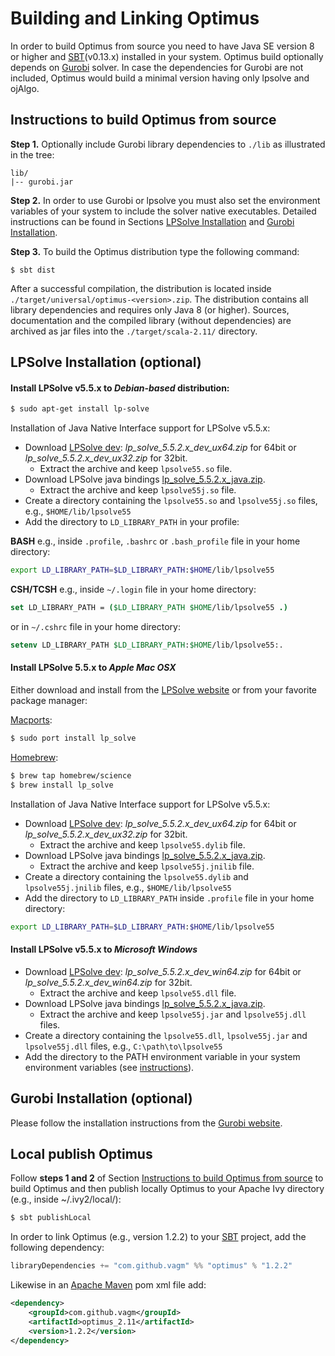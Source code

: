 # Building and Linking Optimus

In order to build Optimus from source you need to have Java SE version 8 or higher and [SBT](http://www.scala-sbt.org/)(v0.13.x) installed in your system. Optimus build optionally depends on [Gurobi](http://www.gurobi.com/) solver. In case the dependencies for Gurobi are not included, Optimus would build a minimal version having only lpsolve and ojAlgo.

## Instructions to build Optimus from source

**Step 1.** Optionally include Gurobi library dependencies to `./lib` as illustrated in the tree:
```
lib/
|-- gurobi.jar
```

**Step 2.** In order to use Gurobi or lpsolve you must also set the environment variables of your system to include the solver native executables. Detailed instructions can be found in Sections [LPSolve Installation](#lpsolve-installation-(optional)) and [Gurobi Installation](#gurobi-installation-(optional)).

**Step 3.** To build the Optimus distribution type the following command:
```
$ sbt dist
```

After a successful compilation, the distribution is located inside `./target/universal/optimus-<version>.zip`. The distribution contains all library dependencies and requires only Java 8 (or higher). Sources, documentation and the compiled library (without dependencies) are archived as jar files into the `./target/scala-2.11/` directory.

## LPSolve Installation (optional)

#### Install LPSolve v5.5.x to ***Debian-based*** distribution:
```bash
$ sudo apt-get install lp-solve
```

Installation of Java Native Interface support for LPSolve v5.5.x:
* Download [LPSolve dev](http://sourceforge.net/projects/lpsolve/files/lpsolve/5.5.2.0/): *lp_solve_5.5.2.x_dev_ux64.zip* for 64bit or *lp_solve_5.5.2.x_dev_ux32.zip* for 32bit.
  * Extract the archive and keep `lpsolve55.so` file.
* Download LPSolve java bindings [lp_solve_5.5.2.x_java.zip](http://sourceforge.net/projects/lpsolve/files/lpsolve/5.5.2.0/).
    * Extract the archive and keep `lpsolve55j.so` file.
* Create a directory containing the `lpsolve55.so` and `lpsolve55j.so` files, e.g., `$HOME/lib/lpsolve55`
* Add the directory to `LD_LIBRARY_PATH` in your profile:

**BASH** e.g., inside `.profile`, `.bashrc` or `.bash_profile` file in your home directory:
```bash
export LD_LIBRARY_PATH=$LD_LIBRARY_PATH:$HOME/lib/lpsolve55
```

**CSH/TCSH** e.g., inside `~/.login` file in your home directory:
```csh
set LD_LIBRARY_PATH = ($LD_LIBRARY_PATH $HOME/lib/lpsolve55 .)
```
or in `~/.cshrc` file in your home directory:
```csh
setenv LD_LIBRARY_PATH $LD_LIBRARY_PATH:$HOME/lib/lpsolve55:.
```

#### Install LPSolve 5.5.x to ***Apple Mac OSX***
Either download and install from the [LPSolve website](http://lpsolve.sourceforge.net) or from your favorite package manager:

[Macports](https://www.macports.org):
```bash
$ sudo port install lp_solve
```

[Homebrew](http://brew.sh):
```bash
$ brew tap homebrew/science
$ brew install lp_solve
```

Installation of Java Native Interface support for LPSolve v5.5.x:
* Download [LPSolve dev](http://sourceforge.net/projects/lpsolve/files/lpsolve/5.5.2.0/): *lp_solve_5.5.2.x_dev_ux64.zip* for 64bit or *lp_solve_5.5.2.x_dev_ux32.zip* for 32bit.
  * Extract the archive and keep `lpsolve55.dylib` file.
* Download LPSolve java bindings [lp_solve_5.5.2.x_java.zip](http://sourceforge.net/projects/lpsolve/files/lpsolve/5.5.2.0/).
    * Extract the archive and keep `lpsolve55j.jnilib` file.
* Create a directory containing the `lpsolve55.dylib` and `lpsolve55j.jnilib` files, e.g., `$HOME/lib/lpsolve55`
* Add the directory to `LD_LIBRARY_PATH` inside `.profile` file in your home directory:

```bash
export LD_LIBRARY_PATH=$LD_LIBRARY_PATH:$HOME/lib/lpsolve55
```

#### Install LPSolve v5.5.x to ***Microsoft Windows***
  * Download [LPSolve dev](http://sourceforge.net/projects/lpsolve/files/lpsolve/5.5.2.0/): *lp_solve_5.5.2.x_dev_win64.zip* for 64bit or *lp_solve_5.5.2.x_dev_win64.zip* for 32bit.
    * Extract the archive and keep `lpsolve55.dll` file.
  * Download LPSolve java bindings [lp_solve_5.5.2.x_java.zip](http://sourceforge.net/projcts/lpsolve/files/lpsolve/5.5.2.0/).
    * Extract the archive and keep `lpsolve55j.jar` and `lpsolve55j.dll` files.
  * Create a directory containing the `lpsolve55.dll`, `lpsolve55j.jar` and `lpsolve55j.dll` files, e.g., `C:\path\to\lpsolve55`
  * Add the directory to the PATH environment variable in your system environment variables (see [instructions](#microsoft-windows-operating-systems)).

## Gurobi Installation (optional)
Please follow the installation instructions from the [Gurobi website](http://www.gurobi.com).

## Local publish Optimus
Follow **steps 1 and 2** of Section [Instructions to build Optimus from source](#instructions-to-build-optimus-from-source) to build Optimus and then publish locally Optimus to your Apache Ivy directory (e.g., inside ~/.ivy2/local/):

```bash
$ sbt publishLocal
```

In order to link Optimus (e.g., version 1.2.2) to your [SBT](http://www.scala-sbt.org/) project, add the following dependency:

```sbt
libraryDependencies += "com.github.vagm" %% "optimus" % "1.2.2"
```

Likewise in an [Apache Maven](https://maven.apache.org/) pom xml file add:

```xml
<dependency>
    <groupId>com.github.vagm</groupId>
    <artifactId>optimus_2.11</artifactId>
    <version>1.2.2</version>
</dependency>
```